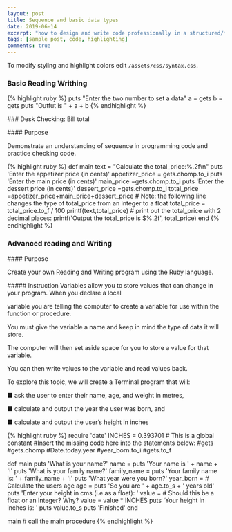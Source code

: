```yaml
---
layout: post
title: Sequence and basic data types
date: 2019-06-14
excerpt: "how to design and write code professionally in a structured/functional framework."
tags: [sample post, code, highlighting]
comments: true
---
```




To modify styling and highlight colors edit `/assets/css/syntax.css`.

### Basic Reading Writhing
{% highlight ruby %}
puts "Enter the two number to set a data"
a = gets
b = gets
puts "Outfut is " + a + b
{% endhighlight %}
<p>
<p>
<p>
</p>
### Desk Checking: Bill total <p>
</p>
#### Purpose <p>
</p>
Demonstrate an understanding of sequence in programming code and practice checking code.

{% highlight ruby %}
def main
	text = "Calculate the total_price:%.2f\n"
	puts 'Enter the appetizer price (in cents)'
	appetizer_price = gets.chomp.to_i
	puts 'Enter the main price (in cents)'
	  main_price =gets.chomp.to_i
	puts 'Enter the dessert price (in cents)'
	 dessert_price =gets.chomp.to_i
	 total_price =appetizer_price+main_price+dessert_price
	# Note: the following line changes the type of total_price from an integer to a float
	total_price = total_price.to_f / 100
	printf(text,total_price)
	# print out the total_price with 2 decimal places:
	printf('Output the total_price is $%.2f', total_price)
end
{% endhighlight %}
<p>
<p>
<p>
</p>

### Advanced reading and Writing<p>
<p>
    <p>
#### Purpose
<p>
Create your own Reading and Writing program using the Ruby language.<p>
<p>
##### Instruction
 Variables allow you to store values that can change in your program. When you declare a local<p>
variable you are telling the computer to create a variable for use within the function or procedure.<p>
You must give the variable a name and keep in mind the type of data it will store.<p>
The computer will then set aside space for you to store a value for that variable. <p>
You can then write values to the variable and read values back.<p>
To explore this topic, we will create a Terminal program that will:<p>
■ ask the user to enter their name, age, and weight in metres,<p>
■ calculate and output the year the user was born, and<p>
■ calculate and output the user’s height in inches<p>
<p>
</p>

{% highlight ruby %}
require 'date'
INCHES = 0.393701  # This is a global constant
#Insert the missing code here into the statements below:
#gets
#gets.chomp
#Date.today.year
#year_born.to_i
#gets.to_f

def main
	puts 'What is your name?'
	name =
	puts 'Your name is ' + name + '!'
	puts 'What is your family name?'
	family_name =
	puts 'Your family name is: ' + family_name + '!'
	puts 'What year were you born?'
	year_born =
	# Calculate the users age
	age =
	puts 'So you are ' + age.to_s + ' years old'
	puts 'Enter your height in cms (i.e as a float): '
	value =  # Should this be a float or an Integer? Why?
	value = value * INCHES
	puts 'Your height in inches is: '
	puts value.to_s
	puts 'Finished'
end

main  # call the main procedure
{% endhighlight %}

<p>
<p>
<p>
</p>

